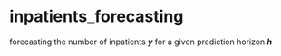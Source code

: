 # inpatients_forecasting
forecasting the number of inpatients **_y_** for a given prediction horizon **_h_**
